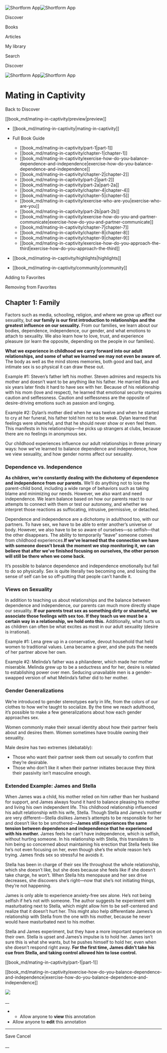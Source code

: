 ![Shortform App](/img/logo.36a2399e.svg)![Shortform App](/img/logo-dark.70c1b072.svg)

Discover

Books

Articles

My library

Search

Discover

![Shortform App](/img/logo.36a2399e.svg)![Shortform App](/img/logo-dark.70c1b072.svg)

# Mating in Captivity

Back to Discover

[[book_md/mating-in-captivity/preview|preview]]

  * [[book_md/mating-in-captivity|mating-in-captivity]]
  * Full Book Guide

    * [[book_md/mating-in-captivity/part-1|part-1]]
    * [[book_md/mating-in-captivity/chapter-1|chapter-1]]
    * [[book_md/mating-in-captivity/exercise-how-do-you-balance-dependence-and-independence|exercise-how-do-you-balance-dependence-and-independence]]
    * [[book_md/mating-in-captivity/chapter-2|chapter-2]]
    * [[book_md/mating-in-captivity/part-2|part-2]]
    * [[book_md/mating-in-captivity/part-2a|part-2a]]
    * [[book_md/mating-in-captivity/chapter-4|chapter-4]]
    * [[book_md/mating-in-captivity/chapter-5|chapter-5]]
    * [[book_md/mating-in-captivity/exercise-who-are-you|exercise-who-are-you]]
    * [[book_md/mating-in-captivity/part-2b|part-2b]]
    * [[book_md/mating-in-captivity/exercise-how-do-you-and-partner-communicate|exercise-how-do-you-and-partner-communicate]]
    * [[book_md/mating-in-captivity/chapter-7|chapter-7]]
    * [[book_md/mating-in-captivity/chapter-8|chapter-8]]
    * [[book_md/mating-in-captivity/chapter-9|chapter-9]]
    * [[book_md/mating-in-captivity/exercise-how-do-you-approach-the-third|exercise-how-do-you-approach-the-third]]
  * [[book_md/mating-in-captivity/highlights|highlights]]
  * [[book_md/mating-in-captivity/community|community]]



Adding to Favorites 

Removing from Favorites 

## Chapter 1: Family

Factors such as media, schooling, religion, and where we grow up affect our sexuality, but **our family is our first introduction to relationships and the greatest influence on our sexuality.** From our families, we learn about our bodies, dependence, independence, our gender, and what emotions to attach to sexuality. We also learn how to love, trust, and experience pleasure (or learn the opposite, depending on the people in our families).

**What we experience in childhood we carry forward into our adult relationships, and some of what we learned we may not even be aware of.** The body as well as the mind stores memories, both good and bad, and intimate sex is so physical it can draw these out.

Example #1: Steven’s father left his mother. Steven admires and respects his mother and doesn’t want to be anything like his father. He married Rita and six years later finds it hard to have sex with her. Because of his relationship with his mom (love and respect), he learned that emotional security requires caution and selflessness. Caution and selflessness are the opposite of desire-driving emotions such as passion and longing.

Example #2: Dylan’s mother died when he was twelve and when he started to cry at her funeral, his father told him not to be weak. Dylan learned that feelings were shameful, and that he should never show or even feel them. This manifests in his relationships⁠—he picks up strangers at clubs, because there are no feelings in anonymous sex.

Our childhood experiences influence our adult relationships in three primary ways: how we’ve learned to balance dependence and independence, how we view sexuality, and how gender norms affect our sexuality.

### Dependence vs. Independence

**As children, we’re constantly dealing with the dichotomy of dependence and independence from our parents.** We’ll do anything not to lose the parent-child bond, including a wide range of behaviors such as taking blame and minimizing our needs. However, we also want and need independence. We learn balance based on how our parents react to our attempts to connect with them or test our autonomy, and whether we interpret those reactions as suffocating, intrusive, permissive, or detached.

Dependence and independence are a dichotomy in adulthood too, with our partners. To have sex, we have to be able to enter another’s universe or body. However, we also have to be so aware of ourselves—so selfish—that the other disappears. The ability to temporarily “leave” someone comes from childhood experiences⁠.**If we’ve learned that the connection we have with someone doesn’t break the moment we stop monitoring it, we can believe that after we’ve finished focusing on ourselves, the other person will still be there when we come back.**

It’s possible to balance dependence and independence emotionally but fail to do so physically. Sex is quite literally two becoming one, and losing the sense of self can be so off-putting that people can’t handle it.

### Views on Sexuality

In addition to teaching us about relationships and the balance between dependence and independence, our parents can much more directly shape our sexuality. **If our parents treat sex as something dirty or shameful, we associate those feelings with sex too. If they teach us we must be a certain way in a relationship, we hold onto this.** Additionally, what hurts us as children can often be what excites as most in our adult sexuality (desire is irrational).

Example #1: Lena grew up in a conservative, devout household that held women to traditional values. Lena became a giver, and she puts the needs of her partner above her own.

Example #2: Melinda’s father was a philanderer, which made her mother miserable. Melinda grew up to be a seductress and for her, desire is related to establishing power over men. Seducing unavailable men is a gender-swapped version of what Melinda’s father did to her mother.

### Gender Generalizations

We’re introduced to gender stereotypes early in life, from the colors of our clothes to how we’re taught to socialize. By the time we reach adulthood, it’s possible to make a few generalizations about how each gender approaches sex.

Women commonly make their sexual identity about how their partner feels about and desires them. Women sometimes have trouble owning their sexuality.

Male desire has two extremes (debatably):

  * Those who want their partner seek them out sexually to confirm that they’re desirable.
  * Those who don’t like it when their partner initiates because they think their passivity isn’t masculine enough.



### Extended Example: James and Stella

When James was a child, his mother relied on him rather than her husband for support, and James always found it hard to balance pleasing his mother and living his own independent life. This childhood relationship influenced his adult relationship with his wife, Stella. Though Stella and James’s mother are very different⁠—Stella dislikes James’s attempts to be responsible for her and doesn’t like to be smothered⁠—**James still experiences the same tension between dependence and independence that he experienced with his mother.** James feels he can't have independence, which is selfish, without hurting someone. In his relationship with Stella, this translates to him being so concerned about maintaining his erection that Stella feels like he’s not even focusing on her, even though she’s the whole reason he’s trying. James finds sex so stressful he avoids it.

Stella has been in charge of their sex life throughout the whole relationship, which she doesn’t like, but she does because she feels like if she doesn’t take charge, he won’t. When Stella hits menopause and her sex drive decreases, she discovers she’s right⁠—now that she’s not initiating things, they’re not happening.

James is only able to experience anxiety-free sex alone. He’s not being selfish if he’s not with someone. The author suggests he experiment with masturbating next to Stella, which might allow him to be self-centered and realize that it doesn’t hurt her. This might also help differentiate James’s relationship with Stella from the one with his mother, because he never would have masturbated next to his mother.

Stella and James experiment, but they have a more important experience on their own. Stella is upset and James’s impulse is to hold her. James isn’t sure this is what she wants, but he pushes himself to hold her, even when she doesn’t respond right away. **For the first time, James didn’t take his cue from Stella, and taking control allowed him to lose control.**

[[book_md/mating-in-captivity/part-1|part-1]]

[[book_md/mating-in-captivity/exercise-how-do-you-balance-dependence-and-independence|exercise-how-do-you-balance-dependence-and-independence]]

![](https://bat.bing.com/action/0?ti=56018282&Ver=2&mid=f1dba058-b2c4-44e4-a9c7-bb7084277e7d&sid=f30c5e70639211ee87d33f0876d93783&vid=f30c9700639211eeb3a75d830392c94f&vids=0&msclkid=N&pi=0&lg=en-US&sw=800&sh=600&sc=24&nwd=1&tl=Shortform%20%7C%20Book&p=https%3A%2F%2Fwww.shortform.com%2Fapp%2Fbook%2Fmating-in-captivity%2Fchapter-1&r=&lt=396&evt=pageLoad&sv=1&rn=794369)

__

  *   * Allow anyone to **view** this annotation
  * Allow anyone to **edit** this annotation



* * *

Save Cancel

__



